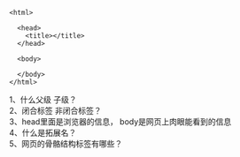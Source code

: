 ```
<html>

  <head>  
    <title></title>
  </head>

  <body>

  </body>
</html>
```
1、什么父级  子级？  
2、闭合标签  非闭合标签？  
3、head里面是浏览器的信息， body是网页上肉眼能看到的信息  
4、什么是拓展名？  
5、网页的骨骼结构标签有哪些？  
